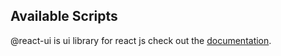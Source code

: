 ## Available Scripts

@react-ui is ui library for react js
check out the [documentation](https://shunnmugam.github.io/painless-ui/).
